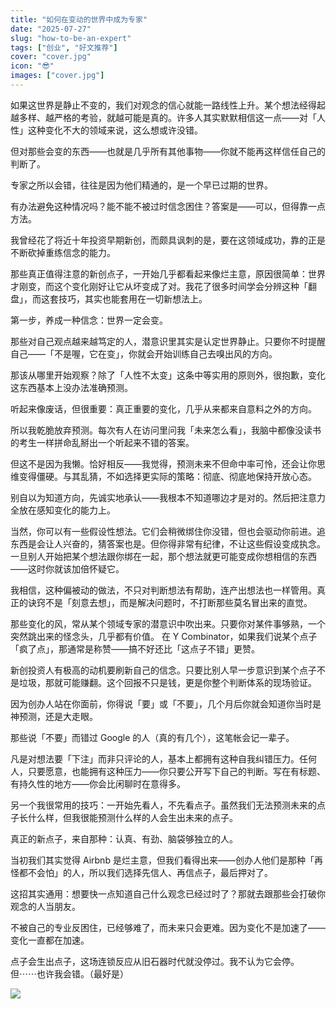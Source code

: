 ```yaml
---
title: "如何在变动的世界中成为专家"
date: "2025-07-27"
slug: "how-to-be-an-expert"
tags: ["创业", "好文推荐"]
cover: "cover.jpg"
icon: "😎"
images: ["cover.jpg"]
---
```

如果这世界是静止不变的，我们对观念的信心就能一路线性上升。某个想法经得起越多样、越严格的考验，就越可能是真的。许多人其实默默相信这一点——对「人性」这种变化不大的领域来说，这么想或许没错。



但对那些会变的东西——也就是几乎所有其他事物——你就不能再这样信任自己的判断了。



专家之所以会错，往往是因为他们精通的，是一个早已过期的世界。



有办法避免这种情况吗？能不能不被过时信念困住？答案是——可以，但得靠一点方法。



我曾经花了将近十年投资早期新创，而颇具讽刺的是，要在这领域成功，靠的正是不断砍掉重练信念的能力。



那些真正值得注意的新创点子，一开始几乎都看起来像烂主意，原因很简单：世界才刚变，而这个变化刚好让它从坏变成了对。我花了很多时间学会分辨这种「翻盘」，而这套技巧，其实也能套用在一切新想法上。



第一步，养成一种信念：世界一定会变。



那些对自己观点越来越笃定的人，潜意识里其实是认定世界静止。只要你不时提醒自己——「不是喔，它在变」，你就会开始训练自己去嗅出风的方向。



那该从哪里开始观察？除了「人性不太变」这条中等实用的原则外，很抱歉，变化这东西基本上没办法准确预测。



听起来像废话，但很重要：真正重要的变化，几乎从来都来自意料之外的方向。



所以我乾脆放弃预测。每次有人在访问里问我「未来怎么看」，我脑中都像没读书的考生一样拼命乱掰出一个听起来不错的答案。



但这不是因为我懒。恰好相反——我觉得，预测未来不但命中率可怜，还会让你思维变得僵硬。与其乱猜，不如选择更实际的策略：彻底、彻底地保持开放心态。



别自以为知道方向，先诚实地承认——我根本不知道哪边才是对的。然后把注意力全放在感知变化的能力上。



当然，你可以有一些假设性想法。它们会稍微绑住你没错，但也会驱动你前进。追东西是会让人兴奋的，猜答案也是。但你得非常有纪律，不让这些假设变成执念。
一旦别人开始把某个想法跟你绑在一起，那个想法就更可能变成你想相信的东西——这时你就该加倍怀疑它。



我相信，这种偏被动的做法，不只对判断想法有帮助，连产出想法也一样管用。真正的诀窍不是「刻意去想」，而是解决问题时，不打断那些莫名冒出来的直觉。



那些变化的风，常从某个领域专家的潜意识中吹出来。只要你对某件事够熟，一个突然跳出来的怪念头，几乎都有价值。
在 Y Combinator，如果我们说某个点子「疯了点」，那通常是称赞——搞不好还比「这点子不错」更赞。



新创投资人有极高的动机要刷新自己的信念。只要比别人早一步意识到某个点子不是垃圾，那就可能赚翻。这个回报不只是钱，更是你整个判断体系的现场验证。



因为创办人站在你面前，你得说「要」或「不要」，几个月后你就会知道你当时是神预测，还是大走眼。



那些说「不要」而错过 Google 的人（真的有几个），这笔帐会记一辈子。



凡是对想法要「下注」而非只评论的人，基本上都拥有这种自我纠错压力。任何人，只要愿意，也能拥有这种压力——你只要公开写下自己的判断。写在有标题、有持久性的地方——你会比闲聊时在意得多。



另一个我很常用的技巧：一开始先看人，不先看点子。虽然我们无法预测未来的点子长什么样，但我很能预测什么样的人会生出未来的点子。



真正的新点子，来自那种：认真、有劲、脑袋够独立的人。



当初我们其实觉得 Airbnb 是烂主意，但我们看得出来——创办人他们是那种「再怪都不会怕」的人，所以我们选择先信人、再信点子，最后押对了。



这招其实通用：想要快一点知道自己什么观念已经过时了？那就去跟那些会打破你观念的人当朋友。



不被自己的专业反困住，已经够难了，而未来只会更难。因为变化不是加速了——变化一直都在加速。



点子会生出点子，这场连锁反应从旧石器时代就没停过。我不认为它会停。
但⋯⋯也许我会错。（最好是）




![](https://prod-files-secure.s3.us-west-2.amazonaws.com/112d0858-5090-4d34-a606-b75eb8d65fd2/46476355-9cf3-4e99-9b7a-3531bc426380/1000202064.png?X-Amz-Algorithm=AWS4-HMAC-SHA256&X-Amz-Content-Sha256=UNSIGNED-PAYLOAD&X-Amz-Credential=ASIAZI2LB466TZJMFVC6%2F20250810%2Fus-west-2%2Fs3%2Faws4_request&X-Amz-Date=20250810T084135Z&X-Amz-Expires=3600&X-Amz-Security-Token=IQoJb3JpZ2luX2VjEJb%2F%2F%2F%2F%2F%2F%2F%2F%2F%2FwEaCXVzLXdlc3QtMiJHMEUCIQDaLzPZHKRuPy7pUNWwgCZR8yQnh6UW4tKtuIGjwUgRggIgZZI0uycWaGYdH82AUxe1NBQ7bDSVMsyeoymWJcx0xOMqiAQIz%2F%2F%2F%2F%2F%2F%2F%2F%2F%2F%2FARAAGgw2Mzc0MjMxODM4MDUiDG%2B2BDovFMBczh1YOircAwZI8bQwrUgRGFHtcGRCJbcroLTHt7kGuuVImbLvU%2FxcsbUx8SVIiKeug7e7vE2t%2Bqq65SCNAnzoUU3OUi8L%2FnyYgeDq2cxWKgDLbrpVsjrDP7%2BijpRPIOyALmK5HYM9soGQuzGNSY2V5Vn8YGHit9PpTEGFldWFoIO7vX326NtBrcs88W5SO7lUKJ8k%2BA6DTQ0jDHhRLYKcmg7r2Xo3JU9GmDd%2BdYjVrsB24Tzy20d8EyzP%2Fxe5mvMhJ8SM19JKeu75DbHk6XbvOpf1wLkXU7AkgHuIi68YvpGDgShb3kUnvCQMXw4IUUi9p5kkNTlaaei1OSKc0V6GgfOCEm1hTiJHTfpONXzwoxHCW1O0TgUYH8MFF%2BvVTMbjiYpLTUex9AWhewDspSleNKbO5bwwfgIMmeDNja7jOjCLLnOlFuc1KcUvY1VkrZKa8sWz4Qsb1fDLimQ6PhMrJfPika2d7udlJbu%2BTLUoZE79EPF0ycGH3crDx%2BmqhI2A%2FFsM12q47U4IvO%2FZDBPz%2BNPKhRqalNT5blV%2FO0crXfnLIu4OGvIuFAzlAb8YlHhC5lTI5qGjRKDdiEj9tULW8miP0Ylz9zkRa%2Ffzv26rxojtDncArt%2BhFjZZLU%2BjcqDif%2BB4MMPb4MQGOqUBeOgcvAE1uaYBRO4t%2BT0UIQ5dNXjbz2fewwuydrEY3FvRcBJK4JfBvJITJdX%2BZK%2BaRCIO%2BT0i4VSc6ubgaIo7rbFhzJJeZbUaf23fGe0sAWa3Unmc1Rt8B6W7yeqyo8JXoQh66%2FF5xQvqidxwCqzRJkZiwVd%2Bkz7OJV5wI09q6oIPkKrvY%2BqsWFcQn8AQ0TCgOvvDRTLNxj5%2F0Xh7qE7cHNwNu2L9&X-Amz-Signature=de50a3632c45e968d16144a1d22f9ea7736463d03d7861c32047ea2623c9408d&X-Amz-SignedHeaders=host&x-amz-checksum-mode=ENABLED&x-id=GetObject)

